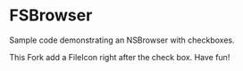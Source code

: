 # FSBrowser

Sample code demonstrating an NSBrowser with checkboxes.


This Fork add a FileIcon right after the check box. Have fun!

